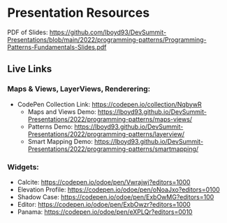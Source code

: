 # Presentation Resources

PDF of Slides: https://github.com/lboyd93/DevSummit-Presentations/blob/main/2022/programming-patterns/Programming-Patterns-Fundamentals-Slides.pdf

## Live Links

### Maps & Views, LayerViews, Renderering:

- CodePen Collection Link: https://codepen.io/collection/NqbywR
  - Maps and Views Demo: https://lboyd93.github.io/DevSummit-Presentations/2022/programming-patterns/maps-views/
  - Patterns Demo: https://lboyd93.github.io/DevSummit-Presentations/2022/programming-patterns/layerview/
  - Smart Mapping Demo: https://lboyd93.github.io/DevSummit-Presentations/2022/programming-patterns/smartmapping/

### Widgets:

- Calcite: https://codepen.io/odoe/pen/Vwrajwj?editors=1000
- Elevation Profile: https://codepen.io/odoe/pen/oNoaJxo?editors=0100
- Shadow Case: https://codepen.io/odoe/pen/ExbOwMG?editors=100
- Editor: https://codepen.io/odoe/pen/ExbOwzr?editors=1000
- Panama: https://codepen.io/odoe/pen/eXPLQr?editors=0010
